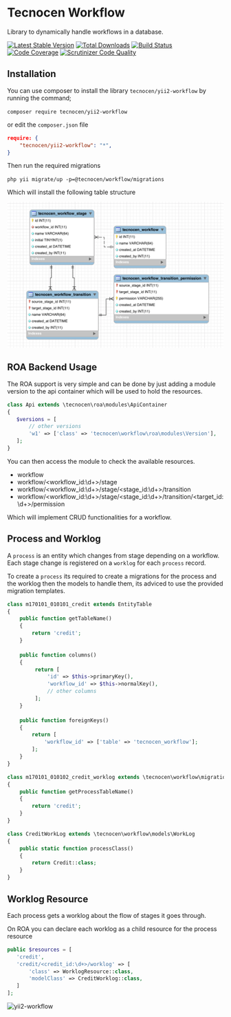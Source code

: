 Tecnocen Workflow
=================
Library to dynamically handle workflows in a database.

[![Latest Stable Version](https://poser.pugx.org/tecnocen/yii2-workflow/v/stable)](https://packagist.org/packages/tecnocen/yii2-workflow)
[![Total Downloads](https://poser.pugx.org/tecnocen/yii2-workflow/downloads)](https://packagist.org/packages/tecnocen/yii2-workflow)
[![Build Status](https://scrutinizer-ci.com/g/tecnocen-com/yii2-workflow/badges/build.png?b=master)](https://scrutinizer-ci.com/g/tecnocen-com/yii2-workflow/build-status/master)
[![Code Coverage](https://scrutinizer-ci.com/g/tecnocen-com/yii2-workflow/badges/coverage.png?b=master)](https://scrutinizer-ci.com/g/tecnocen-com/yii2-workflow/?branch=master)
[![Scrutinizer Code Quality](https://scrutinizer-ci.com/g/tecnocen-com/yii2-workflow/badges/quality-score.png?b=master)](https://scrutinizer-ci.com/g/tecnocen-com/yii2-workflow/?branch=master)

Installation
-----------

You can use composer to install the library `tecnocen/yii2-workflow` by running
the command;

`composer require tecnocen/yii2-workflow`

or edit the `composer.json` file

```json
require: {
    "tecnocen/yii2-workflow": "*",
}
```

Then run the required migrations

`php yii migrate/up -p=@tecnocen/workflow/migrations`

Which will install the following table structure

![Database Diagram](diagram.png)


ROA Backend Usage
-----------------

The ROA support is very simple and can be done by just adding a module version
to the api container which will be used to hold the resources.

```php
class Api extends \tecnocen\roa\modules\ApiContainer
{
   $versions = [
       // other versions
       'w1' => ['class' => 'tecnocen\workflow\roa\modules\Version'],
   ];
}
```

You can then access the module to check the available resources.

- workflow
- workflow/<workflow_id:\d+>/stage
- workflow/<workflow_id:\d+>/stage/<stage_id:\d+>/transition
- workflow/<workflow_id:\d+>/stage/<stage_id:\d+>/transition/<target_id:\d+>/permission

Which will implement CRUD functionalities for a workflow.

Process and Worklog
-------------------

A `process` is an entity which changes from stage depending on a workflow. Each
stage change is registered on a `worklog` for each `process` record.

To create a `process` its required to create a migrations for the process and
the worklog then the models to handle them, its adviced to use the provided
migration templates.

```php
class m170101_010101_credit extends EntityTable
{
    public function getTableName()
    {
        return 'credit';
    }

    public function columns()
    {
         return [
             'id' => $this->primaryKey(),
             'workflow_id' => $this->normalKey(),
             // other columns
         ];
    }

    public function foreignKeys()
    {
        return [
            'workflow_id' => ['table' => 'tecnocen_workflow'];
        ];
    }
}
```

```php
class m170101_010102_credit_worklog extends \tecnocen\workflow\migrations\WorkLog
{
    public function getProcessTableName()
    {
        return 'credit';
    }
}
```

```php
class CreditWorkLog extends \tecnocen\workflow\models\WorkLog
{
    public static function processClass()
    {
        return Credit::class;
    }
}
```

Worklog Resource
----------------

Each process gets a worklog about the flow of stages it goes through.

On ROA you can declare each worklog as a child resource for the process resource

```php
public $resources = [
   'credit',
   'credit/<credit_id:\d+>/worklog' => [
       'class' => WorklogResource::class,
       'modelClass' => CreditWorklog::class,
   ]
];
```

![yii2-workflow](https://img.shields.io/badge/Powered__by-Tecnocen.com-orange.svg?style=for-the-badge)
